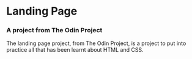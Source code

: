 # Landing Page
### A project from The Odin Project

The landing page project, from The Odin Project, is a project to put into practice all that has been learnt about HTML and CSS.
